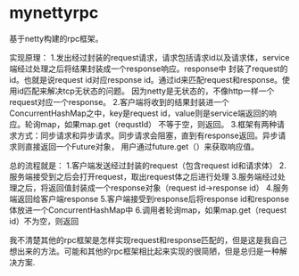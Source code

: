 # mynettyrpc

基于netty构建的rpc框架。

实现原理：
        1.发出经过封装的request请求，请求包括请求id以及请求体，service端经过处理之后将结果封装成一个response响应。response中
        封装了request的id。也就是说request id对应response id。通过id来匹配request和response。使用id匹配来解决tcp无状态的问题。
        因为netty是无状态的，不像http一样一个request对应一个response。
        2.客户端将收到的结果封装进一个ConcurrentHashMap之中，key是request id，value则是service端返回的响应。轮询map，如果map.get（requstId）
        不等于空，则返回。
        3.框架有两种请求方式：同步请求和异步请求。同步请求会阻塞，直到有response返回。异步请求则直接返回一个Future<RpcResponse>对象，
        用户通过future.get（）来获取响应值。
 
 
总的流程就是：
          1.客户端发送经过封装的request（包含request id和请求体）
          2.服务端接受到之后会打开request，取出request体之后进行处理
          3.服务端经过处理之后，将返回值封装成一个response对象（request id->response id）
          4.服务端返回给客户端response
          5.客户端接受到response后将response id和response 体放进一个ConcurrentHashMap中
          6.调用者轮询map，如果map.get（request id）不为空，则返回
          
          
我不清楚其他的rpc框架是怎样实现request和response匹配的，但是这是我自己想出来的方法。可能和其他的rpc框架相比起来实现的很简陋，但是总归是一种解决方案.
